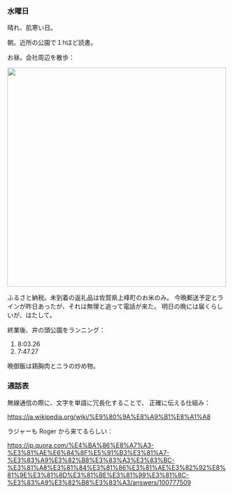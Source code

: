 ### 水曜日

晴れ、肌寒い日。

朝。近所の公園で１hほど読書。

お昼。会社周辺を散歩：

<img src="https://i.imgur.com/vqsaFiZ.jpg" width="500">

ふるさと納税。未到着の返礼品は佐賀県上峰町のお米のみ。
今晩郵送予定とラインが昨日あったが、それは無理と追って電話が来た。
明日の晩には届くらしいが、はたして。

終業後、井の頭公園をランニング：

1. 8:03.26
1. 7:47.27

晩御飯は鶏胸肉とニラの炒め物。

### 通話表

無線通信の際に、文字を単語に冗長化することで、
正確に伝える仕組み：

https://ja.wikipedia.org/wiki/%E9%80%9A%E8%A9%B1%E8%A1%A8

ラジャーも Roger から来てるらしい：

https://jp.quora.com/%E4%BA%86%E8%A7%A3-%E3%81%AE%E6%84%8F%E5%91%B3%E3%81%A7-%E3%83%A9%E3%82%B8%E3%83%A3%E3%83%BC-%E3%81%A8%E3%81%84%E3%81%86%E3%81%AE%E3%82%92%E8%81%9E%E3%81%8D%E3%81%BE%E3%81%99%E3%81%8C-%E3%83%A9%E3%82%B8%E3%83%A3/answers/100777509